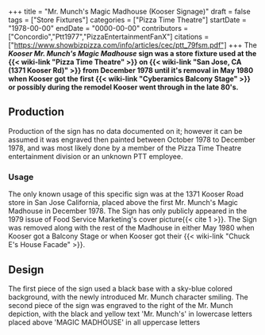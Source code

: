 +++
title = "Mr. Munch's Magic Madhouse (Kooser Signage)"
draft = false
tags = ["Store Fixtures"]
categories = ["Pizza Time Theatre"]
startDate = "1978-00-00"
endDate = "0000-00-00"
contributors = ["Concordio","Ptt1977","PizzaEntertainmentFanX"]
citations = ["https://www.showbizpizza.com/info/articles/cec/ptt_79fsm.pdf"]
+++
The ***Kooser* ***Mr. Munch's Magic Madhouse* sign was a store fixture used at the {{< wiki-link "Pizza Time Theatre" >}} on {{< wiki-link "San Jose, CA (1371 Kooser Rd)" >}} from December 1978 until it's removal in May 1980 when Kooser got the first {{< wiki-link "Cyberamics Balcony Stage" >}} or possibly during the remodel Kooser went through in the late 80's.****

## Production

Production of the sign has no data documented on it; however it can be assumed it was engraved then painted between October 1978 to December 1978, and was most likely done by a member of the Pizza Time Theatre entertainment division or an unknown PTT employee.

### Usage

The only known usage of this specific sign was at the 1371 Kooser Road store in San Jose California, placed above the first Mr. Munch's Magic Madhouse in December 1978. The Sign has only publicly appeared in the 1979 issue of Food Service Marketing's cover picture{{< cite 1 >}}. The Sign was removed along with the rest of the Madhouse in either May 1980 when Kooser got a Balcony Stage or when Kooser got their {{< wiki-link "Chuck E's House Facade" >}}.

## Design

The first piece of the sign used a black base with a sky-blue colored background, with the newly introduced Mr. Munch character smiling. The second piece of the sign was engraved to the right of the Mr. Munch depiction, with the black and yellow text 'Mr. Munch's' in lowercase letters placed above 'MAGIC MADHOUSE' in all uppercase letters
